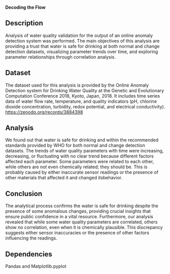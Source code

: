 
**Decoding the Flow**

## Description
Analysis of water quality validation for the output of an online anomaly detection system was performed. The main objectives of this analysis are providing a trust that water is safe for drinking at both normal and change detection datasets, visualizing parameter trends over time, and exploring parameter relationships through correlation analysis. 

## Dataset
The dataset used for this analysis is provided by the Online Anomaly Detection system for Drinking Water Quality at the Genetic and Evolutionary Computation Conference 2018, Kyoto, Japan, 2018. It includes time series data of water flow rate, temperature, and quality indicators (pH, chlorine dioxide concentration, turbidity, redox potential, and electrical conductivity).
https://zenodo.org/records/3884398

## Analysis
We found out that water is safe for drinking and within the recommended standards provided by WHO for both normal and change detection datasets. The trends of water quality parameters with time were increasing, decreasing, or fluctuating with no clear trend because different factors affected each parameter. Some parameters were related to each other, while others are not even chemically related; they should be. This is probably caused by either inaccurate sensor readings or the presence of other materials that affected it and changed itsbehavior. 

## Conclusion
The analytical process confirms the water is safe for drinking despite the presence of some anomalous changes, providing crucial insights that ensure public confidence in a vital resource. Furthermore, our analysis revealed that while some water quality parameters are correlated, others show no correlation, even when it is chemically plausible. This discrepancy suggests either sensor inaccuracies or the presence of other factors influencing the readings.

## Dependencies
Pandas and Matplotlib.pyplot
